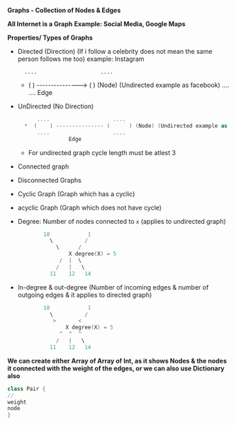 **Graphs - Collection of Nodes & Edges**


**All Internet is a Graph**
**Example: Social Media, Google Maps**

**Properties/ Types of Graphs**
* Directed (Direction) (If i follow a celebrity does not mean the same person follows me too)
      example: Instagram

        ....                    ....
    *  (    ) ---------------> (      ) (Node) (Undirected example as facebook)
        ....                    ....
               Edge
       
     
* UnDirected (No Direction)
  ```swift
        ....                    ....
    *  (    ) --------------- (      ) (Node) (Undirected example as facebook)
        ....                    ....
                  Edge
  ```
    * For undirected graph cycle length must be atlest 3
       
* Connected graph 
* Disconnected Graphs
* Cyclic Graph (Graph which has a cyclic)
* acyclic Graph (Graph which does not have cycle)
* Degree: Number of nodes connected to `x` (applies to undirected graph)
  ```swift
          18            1
            \          /
              \      /
                  X degree(X) = 5
               /  |  \
              /   |   \ 
            11    12   14
  ```
* In-degree & out-degree (Number of incoming edges & number of outgoing edges & it applies to directed graph)
  ```swift
          18            1
            \          /
             >       <
                 X degree(X) = 5
               ^  ^  ^
              /   |   \ 
            11    12   14
  ```

**We can create either Array of Array of Int, as it shows Nodes & the nodes it connected with the weight of the edges, or we can also use Dictionary also**
```swift
class Pair {
//
weight
node
}
```













          
